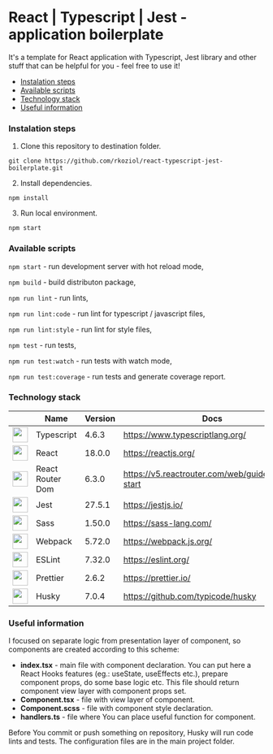 # React | Typescript | Jest - application boilerplate

It's a template for React application with Typescript, Jest library and other stuff that can be helpful for you - feel free to use it!

- [Instalation steps](#instalation-steps)
- [Available scripts](#available-scripts)
- [Technology stack](#technology-stack)
- [Useful information](#useful-information)

<a name="instalation" />

### Instalation steps

1. Clone this repository to destination folder.

`git clone https://github.com/rkoziol/react-typescript-jest-boilerplate.git`

2. Install dependencies.

`npm install`

3. Run local environment.

`npm start`

<a name="scripts" />

### Available scripts

`npm start` - run development server with hot reload mode,

`npm build` - build distributon package,

`npm run lint` - run lints,

`npm run lint:code` - run lint for typescript / javascript files,

`npm run lint:style` - run lint for style files,

`npm test` - run tests,

`npm run test:watch` - run tests with watch mode,

`npm run test:coverage` - run tests and generate coverage report.

<a name="technology" />

### Technology stack

|   | Name | Version | Docs |
|-------|-----------------|-------------|------|
| <img src="https://cdn.worldvectorlogo.com/logos/typescript-2.svg" width='30'> | Typescript | 4.6.3 | <https://www.typescriptlang.org/>
| <img src="https://upload.wikimedia.org/wikipedia/commons/thumb/a/a7/React-icon.svg/2300px-React-icon.svg.png" width='30'> | React | 18.0.0 | <https://reactjs.org/>
| <img src="https://seeklogo.com/images/R/react-router-logo-AB5BFB638F-seeklogo.com.png" width='30'> | React Router Dom | 6.3.0 | <https://v5.reactrouter.com/web/guides/quick-start>
| <img src="https://iconape.com/wp-content/png_logo_vector/jest-logo.png" width='30'> | Jest | 27.5.1 | <https://jestjs.io/>
| <img src="https://upload.wikimedia.org/wikipedia/commons/thumb/9/96/Sass_Logo_Color.svg/1200px-Sass_Logo_Color.svg.png" width='30'> | Sass | 1.50.0 | <https://sass-lang.com/>
| <img src="https://raw.githubusercontent.com/webpack/media/master/logo/icon-square-big.png" width='30'> | Webpack | 5.72.0 | <https://webpack.js.org/>
| <img src="https://cdn.worldvectorlogo.com/logos/eslint.svg" width='30'> | ESLint | 7.32.0 | <https://eslint.org/>
| <img src="https://prettier.io/icon.png" width='30'> | Prettier | 2.6.2 | https://prettier.io/
| <img src="https://media.istockphoto.com/vectors/cute-brown-siberian-husky-dog-sitting-cartoon-icon-vector-vector-id1238710824?k=20&m=1238710824&s=170667a&w=0&h=m4N_3us1MDDnMa-mWIGxyrYvgd9FRq0A67ziTCy7ZZw=" width='30'> | Husky | 7.0.4 | <https://github.com/typicode/husky>

<a name="information" />

### Useful information

I focused on separate logic from presentation layer of component, so components are created according to this scheme:

- **index.tsx** - main file with component declaration. You can put here a React Hooks features (eg.: useState, useEffects etc.), prepare component props, do some base logic etc. This file should return component view layer with component props set.
- **Component.tsx** - file with view layer of component.
- **Component.scss** - file with component style declaration.
- **handlers.ts** - file where You can place useful function for component.

Before You commit or push something on repository, Husky will run code lints and tests.
The configuration files are in the main project folder.
